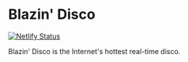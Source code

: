 # Blazin' Disco

[![Netlify Status](https://api.netlify.com/api/v1/badges/91e4815e-631a-4c44-b281-4176b97ae7aa/deploy-status)](https://app.netlify.com/sites/blazin-disco/deploys)

Blazin' Disco is the Internet's hottest real-time disco.
